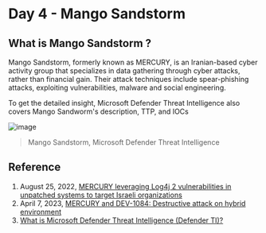 # Day 4 - Mango Sandstorm
## What is Mango Sandstorm ?
Mango Sandstorm, formerly known as MERCURY, is an Iranian-based cyber activity group that specializes in data gathering through cyber attacks, rather than financial gain. Their attack techniques include spear-phishing attacks, exploiting vulnerabilities, malware and social engineering.

To get the detailed insight, Microsoft Defender Threat Intelligence also covers Mango Sandworm's description, TTP, and IOCs

![image](https://user-images.githubusercontent.com/120234772/235598610-51723cfb-b598-43bc-ac5c-2c344a384611.png)
> Mango Sandstorm, Microsoft Defender Threat Intelligence

## Reference
1. August 25, 2022, [MERCURY leveraging Log4j 2 vulnerabilities in unpatched systems to target Israeli organizations](https://www.microsoft.com/en-us/security/blog/2022/08/25/mercury-leveraging-log4j-2-vulnerabilities-in-unpatched-systems-to-target-israeli-organizations/)
2. April 7, 2023, [MERCURY and DEV-1084: Destructive attack on hybrid environment](https://www.microsoft.com/en-us/security/blog/2023/04/07/mercury-and-dev-1084-destructive-attack-on-hybrid-environment/)
3. [What is Microsoft Defender Threat Intelligence (Defender TI)?](https://learn.microsoft.com/en-us/defender/threat-intelligence/what-is-microsoft-defender-threat-intelligence-defender-ti)
